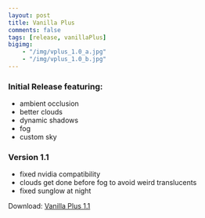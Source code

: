 ```yaml
---
layout: post
title: Vanilla Plus
comments: false
tags: [release, vanillaPlus]
bigimg: 
    - "/img/vplus_1.0_a.jpg"
    - "/img/vplus_1.0_b.jpg"
---
```


<h3>Initial Release featuring:</h3>

* ambient occlusion
* better clouds
* dynamic shadows
* fog
* custom sky

<h3>Version 1.1</h3>

* fixed nvidia compatibility
* clouds get done before fog to avoid weird translucents
* fixed sunglow at night

Download: [Vanilla Plus 1.1](https://github.com/rre36/glProjectsWeb/releases/download/vplus1.1/VanillaPlus_1.1.zip)
